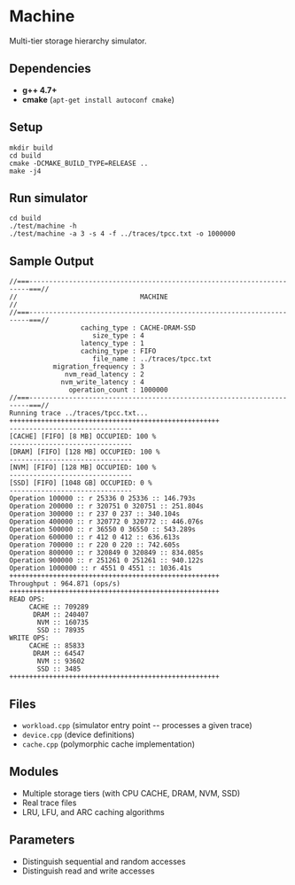 # Machine

Multi-tier storage hierarchy simulator.

## Dependencies

- **g++ 4.7+** 
- **cmake** (`apt-get install autoconf cmake`) 

## Setup
        
```
mkdir build
cd build
cmake -DCMAKE_BUILD_TYPE=RELEASE ..
make -j4
```

## Run simulator

```
cd build
./test/machine -h
./test/machine -a 3 -s 4 -f ../traces/tpcc.txt -o 1000000
```

## Sample Output

```
//===----------------------------------------------------------------------===//
//                               MACHINE                                      //
//===----------------------------------------------------------------------===//
                  caching_type : CACHE-DRAM-SSD
                     size_type : 4
                  latency_type : 1
                  caching_type : FIFO
                     file_name : ../traces/tpcc.txt
           migration_frequency : 3
              nvm_read_latency : 2
             nvm_write_latency : 4
               operation_count : 1000000
//===----------------------------------------------------------------------===//
Running trace ../traces/tpcc.txt...
+++++++++++++++++++++++++++++++++++++++++++++++++++++
-------------------------------
[CACHE] [FIFO] [8 MB] OCCUPIED: 100 %
-------------------------------
[DRAM] [FIFO] [128 MB] OCCUPIED: 100 %
-------------------------------
[NVM] [FIFO] [128 MB] OCCUPIED: 100 %
-------------------------------
[SSD] [FIFO] [1048 GB] OCCUPIED: 0 %
-------------------------------
Operation 100000 :: r 25336 0 25336 :: 146.793s 
Operation 200000 :: r 320751 0 320751 :: 251.804s 
Operation 300000 :: r 237 0 237 :: 340.104s 
Operation 400000 :: r 320772 0 320772 :: 446.076s 
Operation 500000 :: r 36550 0 36550 :: 543.289s 
Operation 600000 :: r 412 0 412 :: 636.613s 
Operation 700000 :: r 220 0 220 :: 742.605s 
Operation 800000 :: r 320849 0 320849 :: 834.085s 
Operation 900000 :: r 251261 0 251261 :: 940.122s 
Operation 1000000 :: r 4551 0 4551 :: 1036.41s 
+++++++++++++++++++++++++++++++++++++++++++++++++++++
Throughput : 964.871 (ops/s) 
+++++++++++++++++++++++++++++++++++++++++++++++++++++
READ OPS: 
     CACHE :: 709289
      DRAM :: 240407
       NVM :: 160735
       SSD :: 78935
WRITE OPS: 
     CACHE :: 85833
      DRAM :: 64547
       NVM :: 93602
       SSD :: 3485
+++++++++++++++++++++++++++++++++++++++++++++++++++++       
```

## Files

- `workload.cpp` (simulator entry point -- processes a given trace)
- `device.cpp` (device definitions)
- `cache.cpp` (polymorphic cache implementation)

## Modules

- Multiple storage tiers (with CPU CACHE, DRAM, NVM, SSD)
- Real trace files
- LRU, LFU, and ARC caching algorithms

## Parameters

- Distinguish sequential and random accesses 
- Distinguish read and write accesses
